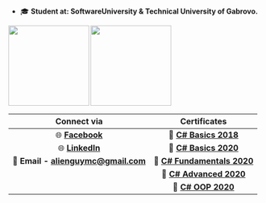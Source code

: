- 🎓 **Student at: SoftwareUniversity & Technical University of Gabrovo.**

<div>
  <img height="160" align="left" src="https://github-readme-stats.vercel.app/api?username=georgidelchev&count_private=true&true&hide=issues&show_icons=true" />
  <img height="160" src="https://github-readme-stats.vercel.app/api/top-langs/?username=georgidelchev&layout=compact" />
</div>

| Connect via | Certificates |
| :-: | :-: |
| 🌐 [**Facebook**](https://www.facebook.com/georgi.d99/)| 📜 [**C# Basics 2018**](https://softuni.bg/certificates/details/60522/7f0d88f0)|
| 🌐 [**LinkedIn**](https://www.linkedin.com/in/delchevgeorgi/)| 📜 [**C# Basics 2020**](https://softuni.bg/certificates/details/81516/44cacb84)|
| 📧 **Email - alienguymc@gmail.com**| 📜 [**C# Fundamentals 2020**](https://softuni.bg/certificates/details/86254/2b4e820e)|
|| 📜 [**C# Advanced 2020**](https://softuni.bg/certificates/details/90388/fe4aa004)|
|| 📜 [**C# OOP 2020**](https://softuni.bg/certificates/details/95813/bafda7ee)|

